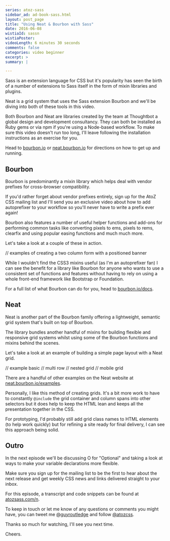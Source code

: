 ```yaml
---
series: atoz-sass
sidebar_ad: ad-book-sass.html
layout: post_page
title: "Using Neat & Bourbon with Sass"
date: 2016-06-08
wistiaId: sassn
wistiaPoster: 
videoLength: 6 minutes 30 seconds
comments: false
categories: video beginner
excerpt: >
summary: |

---
```


Sass is an extension language for CSS but it's popularity has seen the
birth of a number of extensions to Sass itself in the form of mixin
libraries and plugins.

Neat is a grid system that uses the Sass extension Bourbon and we'll
be diving into both of these tools in this video.

Both Bourbon and Neat are libraries created by the team at Thoughtbot
a global design and development consultancy. They can both be installed
as Ruby gems or via npm if you're using a Node-based workflow. To make
sure this video doesn't run too long, I'll leave following the
installation instructions as an exercise for you. 

Head to [bourbon.io](http://www.bourbon.io) or
[neat.bourbon.io](http://neat.bourbon.io) for directions on how to get
up and running.


## Bourbon

Bourbon is predominantly a mixin library which helps deal with vendor
prefixes for cross-browser compatibility.

If you'd rather forget about vendor prefixes entirely, sign up for the
AtoZ CSS mailing list and I'll send you an exclusive video about how to
add autoprefixer to your workflow so you'll never have to write a prefix
ever again!

Bourbon also features a number of useful helper functions and add-ons
for performing common tasks like converting pixels to ems, pixels to
rems, clearfix and using popular easing functions and much much more.

Let's take a look at a couple of these in action.

// examples of creating a two column form with a positioned banner

While I wouldn't find the CSS3 mixins useful (as I'm an autoprefixer
fan) I can see the benefit for a library like Bourbon for anyone who
wants to use a consistent set of functions and features without having
to rely on using a whole front-end framework like Bootstrap or
Foundation.

For a full list of what Bourbon can do for you, head to
[bourbon.io/docs](http://www.bourbon.io/docs).


## Neat

Neat is another part of the Bourbon family offering a lightweight,
semantic grid system that's built on top of Bourbon.

The library bundles another handful of mixins for building flexible and
responsive grid systems whilst using some of the Bourbon functions and
mixins behind the scenes.

Let's take a look at an example of building a simple page layout with
a Neat grid.

// example basic
// multi row
// nested grid
// mobile grid

There are a handful of other examples on the Neat website at
[neat.bourbon.io/examples](http://neat.bourbon.io/examples).

Personally, I like this method of creating grids. It's a bit more work
to have to constantly `@include` the grid container and column spans
into other selectors but it does help to keep the HTML lean and keeps
all the presentation together in the CSS.

For prototyping, I'd probably still add grid class names to HTML
elements (to help work quickly) but for refining a site ready for final
delivery, I can see this approach being solid.


## Outro

In the next episode we'll be discussing O for "Optional" and taking
a look at ways to make your variable declarations more flexible.

Make sure you sign up for the mailing list to be the first to hear about
the next release and get weekly CSS news and links delivered straight to
your inbox.

For this episode, a transcript and code snippets can be found at
[atozsass.com/n](http://www.atozsass.com/n).

To keep in touch or let me know of any questions or comments you might
have, you can tweet me [@guyroutledge](http://www.twitter.com/guyroutledge)
and follow [@atozcss](http://www.twitter.com/atozcss).

Thanks so much for watching, I'll see you next time.

Cheers.
